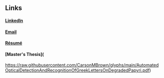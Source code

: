## Links

#### [LinkedIn](https://www.linkedin.com/in/carson-m-brown/)
#### [Email](mailto:carson.mattox@gmail.com)
#### [Résumé](https://drive.google.com/file/d/10TAHnDrL2GU9Td1HtAVgZhIFvhIrZqoB/view?usp=sharing)
#### [Master's Thesis](
https://raw.githubusercontent.com/CarsonMBrown/glyphs/main/AutomatedOpticalDetectionAndRecognitionOfGreekLettersOnDegradedPapyri.pdf)


<!--
**CarsonMBrown/CarsonMBrown** is a ✨ _special_ ✨ repository because its `README.md` (this file) appears on your GitHub profile.

Here are some ideas to get you started:

- 🔭 I’m currently working on ...
- 🌱 I’m currently learning ...
- 👯 I’m looking to collaborate on ...
- 🤔 I’m looking for help with ...
- 💬 Ask me about ...
- 📫 How to reach me: ...
- 😄 Pronouns: ...
- ⚡ Fun fact: ...
-->
